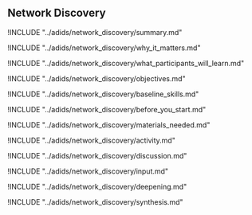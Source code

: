 
##  Network Discovery

<!-- ![](images/network_discovery.png "") -->

!INCLUDE "../adids/network_discovery/summary.md"

<!-- Why The Topic Matters -->
<!--!INCLUDE "../adids/network_discovery/context.md"-->

!INCLUDE "../adids/network_discovery/why_it_matters.md"

<!--  What Participants Will Learn -->

!INCLUDE "../adids/network_discovery/what_participants_will_learn.md"

<!-- Objectives {.sidebar} -->

!INCLUDE "../adids/network_discovery/objectives.md"

<!-- Baseline Skills -->

!INCLUDE "../adids/network_discovery/baseline_skills.md"

<!-- Before you Start -->

!INCLUDE "../adids/network_discovery/before_you_start.md"

<!-- Materials Needed -->

!INCLUDE "../adids/network_discovery/materials_needed.md"

<!--Activity {.activity} -->

!INCLUDE "../adids/network_discovery/activity.md"

<!--Discussion -->

!INCLUDE "../adids/network_discovery/discussion.md"

<!-- Input -->

!INCLUDE "../adids/network_discovery/input.md"

<!-- Deepening -->

!INCLUDE "../adids/network_discovery/deepening.md"

<!--Synthesis {.synthesis} -->

!INCLUDE "../adids/network_discovery/synthesis.md"
